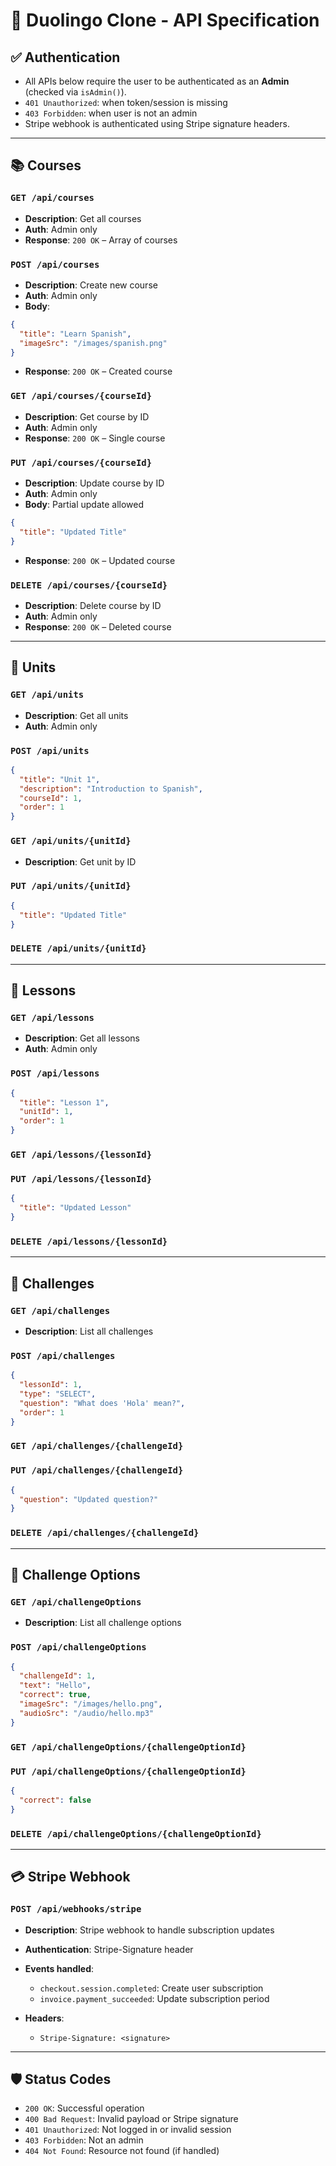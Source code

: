 # 📘 Duolingo Clone - API Specification

## ✅ Authentication

- All APIs below require the user to be authenticated as an **Admin** (checked via `isAdmin()`).
- `401 Unauthorized`: when token/session is missing
- `403 Forbidden`: when user is not an admin
- Stripe webhook is authenticated using Stripe signature headers.

---

## 📚 Courses

### `GET /api/courses`

- **Description**: Get all courses
- **Auth**: Admin only
- **Response**: `200 OK` – Array of courses

### `POST /api/courses`

- **Description**: Create new course
- **Auth**: Admin only
- **Body**:

```json
{
  "title": "Learn Spanish",
  "imageSrc": "/images/spanish.png"
}
```

- **Response**: `200 OK` – Created course

### `GET /api/courses/{courseId}`

- **Description**: Get course by ID
- **Auth**: Admin only
- **Response**: `200 OK` – Single course

### `PUT /api/courses/{courseId}`

- **Description**: Update course by ID
- **Auth**: Admin only
- **Body**: Partial update allowed

```json
{
  "title": "Updated Title"
}
```

- **Response**: `200 OK` – Updated course

### `DELETE /api/courses/{courseId}`

- **Description**: Delete course by ID
- **Auth**: Admin only
- **Response**: `200 OK` – Deleted course

---

## 🧹 Units

### `GET /api/units`

- **Description**: Get all units
- **Auth**: Admin only

### `POST /api/units`

```json
{
  "title": "Unit 1",
  "description": "Introduction to Spanish",
  "courseId": 1,
  "order": 1
}
```

### `GET /api/units/{unitId}`

- **Description**: Get unit by ID

### `PUT /api/units/{unitId}`

```json
{
  "title": "Updated Title"
}
```

### `DELETE /api/units/{unitId}`

---

## 📗 Lessons

### `GET /api/lessons`

- **Description**: Get all lessons
- **Auth**: Admin only

### `POST /api/lessons`

```json
{
  "title": "Lesson 1",
  "unitId": 1,
  "order": 1
}
```

### `GET /api/lessons/{lessonId}`

### `PUT /api/lessons/{lessonId}`

```json
{
  "title": "Updated Lesson"
}
```

### `DELETE /api/lessons/{lessonId}`

---

## 🧠 Challenges

### `GET /api/challenges`

- **Description**: List all challenges

### `POST /api/challenges`

```json
{
  "lessonId": 1,
  "type": "SELECT",
  "question": "What does 'Hola' mean?",
  "order": 1
}
```

### `GET /api/challenges/{challengeId}`

### `PUT /api/challenges/{challengeId}`

```json
{
  "question": "Updated question?"
}
```

### `DELETE /api/challenges/{challengeId}`

---

## 🔸 Challenge Options

### `GET /api/challengeOptions`

- **Description**: List all challenge options

### `POST /api/challengeOptions`

```json
{
  "challengeId": 1,
  "text": "Hello",
  "correct": true,
  "imageSrc": "/images/hello.png",
  "audioSrc": "/audio/hello.mp3"
}
```

### `GET /api/challengeOptions/{challengeOptionId}`

### `PUT /api/challengeOptions/{challengeOptionId}`

```json
{
  "correct": false
}
```

### `DELETE /api/challengeOptions/{challengeOptionId}`

---

## 💳 Stripe Webhook

### `POST /api/webhooks/stripe`

- **Description**: Stripe webhook to handle subscription updates

- **Authentication**: Stripe-Signature header

- **Events handled**:

    - `checkout.session.completed`: Create user subscription
    - `invoice.payment_succeeded`: Update subscription period

- **Headers**:

    - `Stripe-Signature: <signature>`

---

## 🛡 Status Codes

- `200 OK`: Successful operation
- `400 Bad Request`: Invalid payload or Stripe signature
- `401 Unauthorized`: Not logged in or invalid session
- `403 Forbidden`: Not an admin
- `404 Not Found`: Resource not found (if handled)

